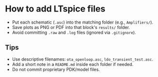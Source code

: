 # How to add LTspice files

- Put each schematic (`.asc`) into the matching folder (e.g., `Amplifiers/`).
- Save plots as PNG or PDF into that block's `results/` folder.
- Avoid committing `.raw` and `.log` files (ignored via `.gitignore`).

## Tips
- Use descriptive filenames: `ota_openloop.asc`, `ldo_transient_test.asc`.
- Add a short note in a `README.md` inside each folder if needed.
- Do not commit proprietary PDK/model files.
